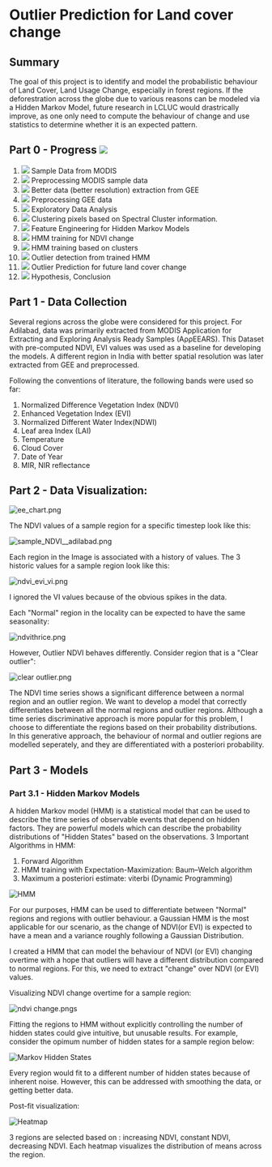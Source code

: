 # Outlier Prediction for Land cover change

## Summary

The goal of this project is to identify and model the probabilistic behaviour of Land Cover, Land Usage Change, especially in forest regions. If the deforestration across the globe due to various reasons can be modeled via a Hidden Markov Model, future research in LCLUC would drastrically improve, as one only need to compute the behaviour of change and use statistics to determine whether it is an expected pattern.

## Part 0 - Progress ![](https://geps.dev/progress/75)

1. ![](https://geps.dev/progress/100) Sample Data from MODIS                               
2. ![](https://geps.dev/progress/100) Preprocessing MODIS sample data                      
3. ![](https://geps.dev/progress/100) Better data (better resolution) extraction from GEE  
4. ![](https://geps.dev/progress/100) Preprocessing GEE data                               
5. ![](https://geps.dev/progress/100) Exploratory Data Analysis
6. ![](https://geps.dev/progress/100) Clustering pixels based on Spectral Cluster information.
7. ![](https://geps.dev/progress/80) Feature Engineering for Hidden Markov Models         
8. ![](https://geps.dev/progress/100) HMM training for NDVI change
9. ![](https://geps.dev/progress/0) HMM training based on clusters                     
10. ![](https://geps.dev/progress/40) Outlier detection from trained HMM  
11. ![](https://geps.dev/progress/30) Outlier Prediction for future land cover change 
12. ![](https://geps.dev/progress/0) Hypothesis, Conclusion
                

## Part 1 - Data Collection
Several regions across the globe were considered for this project. For Adilabad, data was primarily extracted from MODIS Application for Extracting and Exploring Analysis Ready Samples (AρρEEARS). This Dataset with pre-computed NDVI, EVI values was used as a baseline for developing the models. 
A different region in India with better spatial resolution was later extracted from GEE and preprocessed. 


Following the conventions of literature, the following bands were used so far:

1. Normalized Difference Vegetation Index (NDVI)
2. Enhanced Vegetation Index (EVI)
3. Normalized Different Water Index(NDWI)
4. Leaf area Index (LAI)
5. Temperature
6. Cloud Cover
7. Date of Year
8. MIR, NIR reflectance

## Part 2 - Data Visualization:

![ee_chart.png](imgs/ee-chart.png)

The NDVI values of a sample region for a specific timestep look like this:

![sample_NDVI__adilabad.png](plots/sample_NDVI__adilabad.png)

Each region in the Image is associated with a history of values.  The 3 historic values for a sample region look like this:

![ndvi_evi_vi.png](plots/ndvi_evi_vi.png)

I ignored the VI values because of the obvious spikes in the data. 

Each "Normal" region in the locality can be expected to have the same seasonality:

![ndvithrice.png](plots/ndvithrice.png)

However, Outlier NDVI behaves differently. Consider region that is a "Clear outlier":

![clear outlier.png](plots/clear-outlier.png)

The NDVI time series shows a significant difference between a normal region and an outlier region. We want to develop a model that correctly differentiates between all the normal regions and outlier regions. Although a time series discriminative approach is more popular for this problem, I choose to differentiate the regions based on their probability distributions. In this generative approach, the behaviour of normal and outlier regions are modelled seperately, and they are differentiated with a posteriori probability.



## Part 3 - Models
### Part 3.1 - Hidden Markov Models

A hidden Markov model (HMM) is a statistical model that can be used to describe the time series of observable events that depend on hidden factors. They are powerful models which can describe the probability distributions of "Hidden States" based on the observations. 
3 Important Algorithms in HMM:
1. Forward Algorithm
2. HMM training with Expectation-Maximization: Baum–Welch algorithm
3. Maximum a posteriori estimate: viterbi (Dynamic Programming)

![HMM](imgs/hmm.png)

For our purposes, HMM can be used to differentiate between "Normal" regions and regions with outlier behaviour. a Gaussian HMM is the most applicable for our scenario, as the change of NDVI(or EVI) is expected to have a mean and a variance roughly following a Gaussian Distribution.

I created a HMM that can model the behaviour of NDVI (or EVI) changing overtime with a hope that outliers will have a different distribution compared to normal regions.  For this, we need to extract "change" over NDVI (or EVI) values. 

Visualizing NDVI change overtime for a sample region:

![ndvi change.pngs](plots/ndvi_change.png)

Fitting the regions to HMM without explicitly controlling the number of hidden states could give intuitive, but unusable results. For example, consider the opimum number of hidden states for a sample region below:

![Markov Hidden States](plots/Hidden_states.png)

Every region would fit to a different number of hidden states because of inherent noise. However, this can be addressed with smoothing the data, or getting better data.


Post-fit visualization:

![Heatmap](plots/ndviheatmap.png)

3 regions are selected based on : increasing NDVI, constant NDVI, decreasing NDVI. Each heatmap visualizes the distribution of means across the region. 
 










